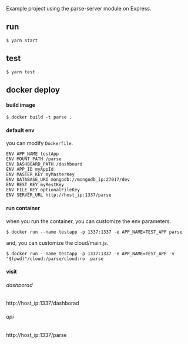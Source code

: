 Example project using the parse-server module on Express.

## run

```
$ yarn start
```

## test

```
$ yarn test
```

## docker deploy

#### build image
 
```
$ docker build -t parse .
```

#### default env

you can modify `Dockerfile`.

```
ENV APP_NAME testApp
ENV MOUNT_PATH /parse
ENV DASHBOARD_PATH /dashboard
ENV APP_ID myAppId
ENV MASTER_KEY myMasterKey
ENV DATABASE_URI mongodb://mongodb_ip:27017/dev
ENV REST_KEY myRestKey
ENV FILE_KEY optionalFileKey
ENV SERVER_URL http://host_ip:1337/parse
```

#### run container

when you run the container, you can customize the env parameters.

```
$ docker run --name testapp -p 1337:1337 -e APP_NAME=TEST_APP parse
```

and, you can customize the cloud/main.js.

```
$ docker run --name testapp -p 1337:1337 -e APP_NAME=TEST_APP -v "$(pwd)"/cloud:/parse/cloud:ro  parse
```

#### visit

###### dashborad
http://host_ip:1337/dashborad

###### api

http://host_ip:1337/parse


